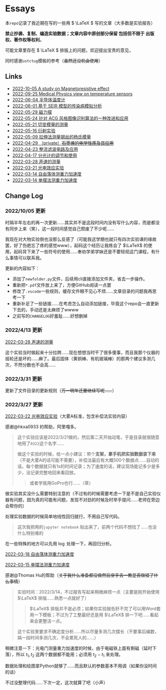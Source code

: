 # Essays

本`repo`记录了我近期在写的一些用 $ \LaTeX $ 写的文章（大多数是实验报告）

**禁止抄袭、复制、编造实验数据；文章内容中原创部分保留 包括但不限于 出版权、著作权等权利**。

可能文章里存在 $ \LaTeX $ 排版上的问题，欢迎提出宝贵的意见，

同时感谢`ustctug`模板的参考（~~虽然还没机会使用~~）

## Links

* [2022-10-05 A study on Magnetoresistive effect](./13159f/main.pdf)
* [2022-09-25 Medical Physics view on temperature sensors](./6d4ea8/main.pdf)
* [2022-06-04 半导体温度计](./b6fe0c/main.pdf)
* [2022-06-01 基于 SEIR 模型的传染病模拟分析](./c0511f/main.pdf)
* [2022-05-29 磁力摆](./f33ea2/main.pdf)
* [2022-05-24 针对 ACG 风格图像识别算法的一种改进和应用](./8205e2/main.pdf)
* [2022-05-21 切变模量的测量](./631f07/main.pdf)
* [2022-05-16 衍射实验](./8b7dcb/main.pdf)
* [2022-05-09 拉伸法测量钢丝的杨氏模量](./3bb37f/main.pdf)
* [2022-04-29 （private）~~石墨烯的电学性质及其应用~~](./095998/main.pdf)
* [2022-04-23 整流滤波电路及应用](./89e0dc/main.pdf)
* [2022-04-17 分光计的调节和使用](./47a54b/main.pdf)
* [2022-03-28 声速的测量](./a81fd6/main.pdf)
* [2022-03-21 光电效应实验](./0f7b67/main.pdf)
* [2022-03-14 自由落体测重力加速度](./70be0b/main.pdf)
* [2022-03-14 单摆法测重力加速度](./4ed5e0/main.pdf)

## Change Log

### 2022/10/05 更新

时隔半年左右的再一次更新……其实并不是这段时间内没有写什么内容，而是都没有同步上来（笑），这一段时间感觉自己颓废了不少呢……

我现在对大物实验倒也没那么反感了（可能我这学期也就只有四次实验课的缘故罢，好了伤疤忘了疼的感觉www），起码这个经历让我练会了 $\LaTeX$ 的使用，起码背下来了一些符号的使用……奉劝学弟学妹还是不要轻视这门课程，有什么事情可以联系我。

更新的内容如下：

* 添加了`newfolder.py`文件，后续用cli直接添加文件夹，省去一步操作。
* 重新把`*.pdf`文件放上来了，方便GitHub阅读一点罢
* 修改了`.vscode`一些规则，缓存文件眼不见心不烦……文章目录的问题我再思考一下
* 重新补足了一些链接……在考虑怎么自动添加链接，毕竟这个repo会一直更新下去的，手动还是太麻烦了wwww
* 之前写的`CHANGELOG`好羞耻……好想删掉

### 2022/4/13 更新

[2022-03-28 声速的测量](./a81fd6)

这个实验当时做起来十分拉跨……现在想想当时干了很多傻事，而且我那个仪器的摇轮还是坏的……麻了。最后固体（黄铜棒、有机玻璃棒）的那两个建议多测几次，不然分数也不会高……

### 2022/3/31 更新

更新了文件目录的更新规则（~~万一明年还要继续写呢……~~）

### 2022/3/27 更新

[2022-03-22 光电效应实验](./0f7b67)（大雾A标准，包含补偿法实验内容）

感谢@hkxa0933 的帮助，阿里嘎多。

 > 这个实验应该是2022/3/21做的，然后第二天开始动笔，于是目录就很随意地用了`0322`这个名字……
 >
 > 做这个实验的时候，给一点小建议：带个**支架，拿手机把实验数据录下来**（不是大雾A的话可能不需要），补偿法最后有大概500个数据点……自动的话，每个数据就只有1s的时间记录；为了速度的话，建议现场能记多少是多少，没记录完整地回来看回放。
 >
 > > 或者学我用GoPro也行……（草）

做实验其实没什么需要特别注意的（不过有的时候需要考虑一下是不是自己实验仪器有问题，因为真的可能有问题，发现不对劲的时候及时举手提问……老师在旁边会帮你的）

处理实验数据的时候简单地线性回归就行，不用自己写代码。

> 这次我把用的`jupyter notebook` 贴出来了，前两个代码不想找了……也没什么特别难的

在一些特殊的地方可以先用 $\log$ 处理一下，再回归分析。

[2022-03-18 自由落体测重力加速度](./70be0b)

[2022-03-15 单摆法测重力加速度](./4ed5e0)

感谢@Thomas Hu的帮助（~~关于我什么准备都没做然后空手去一教是否做错了什么事情~~）

> 实验时间：2022/3/14，不过报告写起来稍微麻烦一点（主要是刚开始使用 $\LaTeX$ 排版……熟悉一点就好了）
>
> > $\LaTeX$ 排版并不是必须；如果你实验报告肝不完了可以用Word套用一下模板；不过为了工整最好还是用 $\LaTeX$ 排一下吧……看起来会更整洁一点。
>
> 这个实验里要求不确定度分析……所以尽量多测几次摆长（不要事后编数，隔一段时间多测几次，不会累死人的……）

稍微注意一下：光电门测量重力加速度的时候，由于电磁铁上面有剩磁（延时下落），所以 $t_1 , t_2$ 这两个数据都不能用；必须用 $t_2 - t_1$ 来处理。

数据处理和绘图拿Python就够了……而且默认的参数基本不用调（如果你没时间的话）

不过没整理代码……下次一定，这次就算了吧（小声）
